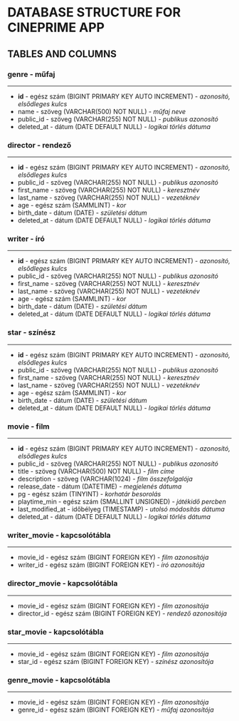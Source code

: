 # DATABASE STRUCTURE FOR CINEPRIME APP
<!--- TODO: updatelni kell a diagram.pdf-et 
    movie -> description mező
--->
## TABLES AND COLUMNS

### genre - műfaj
---
- **id**  - egész szám (BIGINT PRIMARY KEY AUTO INCREMENT) - *azonosító, elsődleges kulcs*
- name - szöveg (VARCHAR(500) NOT NULL) - *műfaj neve*
- public_id - szöveg (VARCHAR(255) NOT NULL) - *publikus azonosító*
- deleted_at - dátum (DATE DEFAULT NULL) - *logikai törlés dátuma*

### director - rendező
---
- **id** - egész szám (BIGINT PRIMARY KEY AUTO INCREMENT) - *azonosító, elsődleges kulcs*
- public_id - szöveg (VARCHAR(255) NOT NULL) - *publikus azonosító*
- first_name - szöveg (VARCHAR(255) NOT NULL) - *keresztnév*
- last_name - szöveg (VARCHAR(255) NOT NULL) - *vezetéknév*
- age - egész szám (SAMMLINT) - *kor*
- birth_date - dátum (DATE) - *születési dátum*
- deleted_at - dátum (DATE DEFAULT NULL) - *logikai törlés dátuma*


### writer - író
---
- **id** - egész szám (BIGINT PRIMARY KEY AUTO INCREMENT) - *azonosító, elsődleges kulcs*
- public_id - szöveg (VARCHAR(255) NOT NULL) - *publikus azonosító*
- first_name - szöveg (VARCHAR(255) NOT NULL) - *keresztnév*
- last_name - szöveg (VARCHAR(255) NOT NULL) - *vezetéknév*
- age - egész szám (SAMMLINT) - *kor*
- birth_date - dátum (DATE) - *születési dátum*
- deleted_at - dátum (DATE DEFAULT NULL) - *logikai törlés dátuma*

### star - színész
---
- **id** - egész szám (BIGINT PRIMARY KEY AUTO INCREMENT) - *azonosító, elsődleges kulcs*
- public_id - szöveg (VARCHAR(255) NOT NULL) - *publikus azonosító*
- first_name - szöveg (VARCHAR(255) NOT NULL) - *keresztnév*
- last_name - szöveg (VARCHAR(255) NOT NULL) - *vezetéknév*
- age - egész szám (SAMMLINT) - *kor*
- birth_date - dátum (DATE) - *születési dátum*
- deleted_at - dátum (DATE DEFAULT NULL) - *logikai törlés dátuma*

### movie - film
---
- **id** - egész szám (BIGINT PRIMARY KEY AUTO INCREMENT) - *azonosító, elsődleges kulcs*
- public_id - szöveg (VARCHAR(255) NOT NULL) - *publikus azonosító*
- title - szöveg (VARCHAR(500) NOT NULL) - *film címe*
- description - szöveg (VARCHAR(1024) - *film összefolgalója*
- release_date - dátum (DATETIME) - *megjelenés dátuma*
- pg  - egész szám (TINYINT) - *korhatár besorolás*
- playtime_min - egész szám (SMALLINT UNSIGNED) - *játékidő percben*
- last_modified_at - időbélyeg  (TIMESTAMP) - *utolsó módosítás dátuma*
- deleted_at - dátum (DATE DEFAULT NULL) - *logikai törlés dátuma*

### writer_movie - kapcsolótábla
--- 
- movie_id - egész szám (BIGINT FOREIGN KEY) - *film azonosítója*
- writer_id - egész szám (BIGINT FOREIGN KEY) - *író azonosítója*

### director_movie - kapcsolótábla
---
- movie_id - egész szám (BIGINT FOREIGN KEY) - *film azonosítója*
- director_id - egész szám (BIGINT FOREIGN KEY) - *rendező azonosítója*

### star_movie - kapcsolótábla
---
- movie_id - egész szám (BIGINT FOREIGN KEY) - *film azonosítója*
- star_id - egész szám (BIGINT FOREIGN KEY) - *színész azonosítója*

### genre_movie - kapcsolótábla
---
- movie_id - egész szám (BIGINT FOREIGN KEY) - *film azonosítója*
- genre_id - egész szám (BIGINT FOREIGN KEY) - *műfaj azonosítója*
